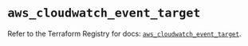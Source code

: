 # `aws_cloudwatch_event_target`

Refer to the Terraform Registry for docs: [`aws_cloudwatch_event_target`](https://registry.terraform.io/providers/hashicorp/aws/6.7.0/docs/resources/cloudwatch_event_target).
